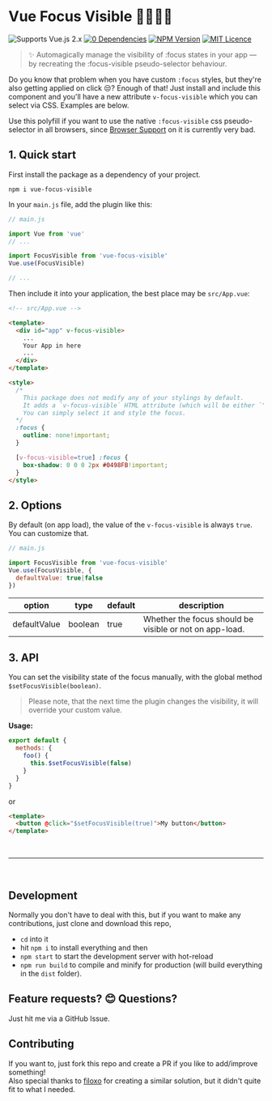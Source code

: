 # Vue Focus Visible 🙌👩‍🦽💪
![Supports Vue.js 2.x](https://img.shields.io/badge/Vue.js-2.x-brightgreen "Supports Vue.js 2.x")
[![0 Dependencies](https://img.shields.io/badge/Zero-Dependencies-brightgreen.svg)](https://www.npmjs.com/package/vue-focus-visible)
[![NPM Version](https://img.shields.io/badge/npm-published-brightgreen.svg)](https://www.npmjs.com/package/vue-focus-visible)
[![MIT Licence](https://img.shields.io/badge/license-MIT-blue.svg)](https://github.com/madebyfabian/vue-focus-visible/blob/master/LICENSE.md)

> ✨ Automagically manage the visibility of :focus states in your app — by recreating the :focus-visible pseudo-selector behaviour.

Do you know that problem when you have custom `:focus` styles, but they're also getting applied on click 😒? Enough of that! Just install and include this component and you'll have a new attribute `v-focus-visible` which you can select via CSS. Examples are below.

Use this polyfill if you want to use the native `:focus-visible` css pseudo-selector in all browsers, since [Browser Support](https://caniuse.com/css-focus-visible) on it is currently very bad.


## 1. Quick start
First install the package as a dependency of your project.
```
npm i vue-focus-visible
```

In your `main.js` file, add the plugin like this:
```js
// main.js

import Vue from 'vue'
// ...

import FocusVisible from 'vue-focus-visible'
Vue.use(FocusVisible)

// ...
```

Then include it into your application, the best place may be `src/App.vue`:
```html
<!-- src/App.vue -->

<template>
  <div id="app" v-focus-visible>
    ... 
    Your App in here
    ...
  </div>
</template>

<style>
  /*
    This package does not modify any of your stylings by default. 
    It adds a `v-focus-visible` HTML attribute (which will be either `"true"` or `"false"`).
    You can simply select it and style the focus. 
  */
  :focus {
    outline: none!important;
  }

  [v-focus-visible=true] :focus {
    box-shadow: 0 0 0 2px #0498FB!important;
  }
</style>
```


## 2. Options
By default (on app load), the value of the `v-focus-visible` is always `true`. You can customize that.
```js
// main.js

import FocusVisible from 'vue-focus-visible'
Vue.use(FocusVisible, { 
  defaultValue: true|false
})
```
<table>
  <thead>
    <tr>
      <th>option</th>
      <th>type</th>
      <th>default</th>
      <th>description</th>
    </tr>
  </thead>
  <tbody>
    <tr>
      <td>defaultValue</td>
      <td>boolean</td>
      <td>true</td>
      <td>Whether the focus should be visible or not on app-load.</td>
    </tr>
  </tbody>
</table>



## 3. API
You can set the visibility state of the focus manually, with the global method `$setFocusVisible(boolean)`. 
> Please note, that the next time the plugin changes the visibility, it will override your custom value.

**Usage:**
```js
export default {
  methods: {
    foo() {
      this.$setFocusVisible(false)
    }
  }
}
```
or
```html
<template>
  <button @click="$setFocusVisible(true)">My button</button>
</template>
```


<br>
<hr>
<br>


## Development
Normally you don't have to deal with this, but if you want to make any contributions, just clone and download this repo, 
- `cd` into it
- hit `npm i` to install everything and then
- `npm start` to start the development server with hot-reload
- `npm run build` to compile and minify for production (will build everything in the `dist` folder).


## Feature requests? 😊 Questions?
Just hit me via a GitHub Issue.


## Contributing
If you want to, just fork this repo and create a PR if you like to add/improve something!
<br>
Also special thanks to [filoxo](https://github.com/filoxo) for creating a similar solution, but it didn't quite fit to what I needed.
